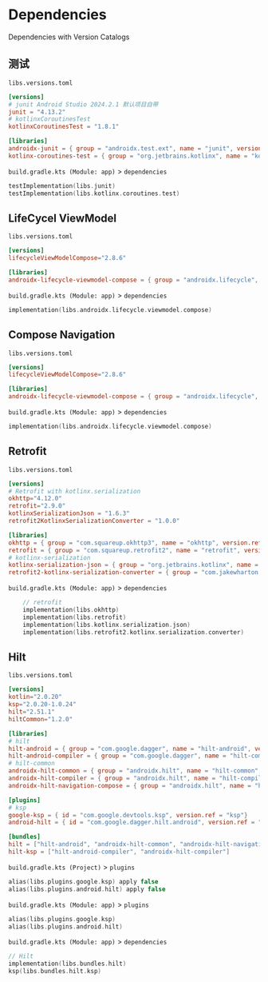 # Dependencies

Dependencies with Version Catalogs 

## 测试

`libs.versions.toml`
```toml
[versions]
# junit Android Studio 2024.2.1 默认项目自带
junit = "4.13.2"
# kotlinxCoroutinesTest
kotlinxCoroutinesTest = "1.8.1"

[libraries]
androidx-junit = { group = "androidx.test.ext", name = "junit", version.ref = "junitVersion" }
kotlinx-coroutines-test = { group = "org.jetbrains.kotlinx", name = "kotlinx-coroutines-test", version.ref = "kotlinxCoroutinesTest" }
```

`build.gradle.kts (Module: app)` > `dependencies`
```kotlin
testImplementation(libs.junit)
testImplementation(libs.kotlinx.coroutines.test)
```

## LifeCycel ViewModel
`libs.versions.toml` 
```toml
[versions]
lifecycleViewModelCompose="2.8.6"

[libraries]
androidx-lifecycle-viewmodel-compose = { group = "androidx.lifecycle", name = "lifecycle-viewmodel-compose", version.ref = "lifecycleViewModelCompose" }
```

`build.gradle.kts (Module: app)` > `dependencies`
```kotlin
implementation(libs.androidx.lifecycle.viewmodel.compose)
```

## Compose Navigation
`libs.versions.toml`
```toml
[versions]
lifecycleViewModelCompose="2.8.6"

[libraries]
androidx-lifecycle-viewmodel-compose = { group = "androidx.lifecycle", name = "lifecycle-viewmodel-compose", version.ref = "lifecycleViewModelCompose" }
```

`build.gradle.kts (Module: app)` > `dependencies`
```kotlin
implementation(libs.androidx.lifecycle.viewmodel.compose)
```

## Retrofit
`libs.versions.toml`
```toml
[versions]
# Retrofit with kotlinx.serialization
okhttp="4.12.0"
retrofit="2.9.0"
kotlinxSerializationJson = "1.6.3"
retrofit2KotlinxSerializationConverter = "1.0.0"

[libraries]
okhttp = { group = "com.squareup.okhttp3", name = "okhttp", version.ref = "okhttp" }
retrofit = { group = "com.squareup.retrofit2", name = "retrofit", version.ref = "retrofit" }
# kotlinx-serialization
kotlinx-serialization-json = { group = "org.jetbrains.kotlinx", name = "kotlinx-serialization-json", version.ref = "kotlinxSerializationJson" }
retrofit2-kotlinx-serialization-converter = { group = "com.jakewharton.retrofit", name = "retrofit2-kotlinx-serialization-converter", version.ref = "retrofit2KotlinxSerializationConverter" }
```

`build.gradle.kts (Module: app)` > `dependencies`
```kotlin
    // retrofit
    implementation(libs.okhttp)
    implementation(libs.retrofit)
    implementation(libs.kotlinx.serialization.json)
    implementation(libs.retrofit2.kotlinx.serialization.converter)
```

## Hilt
`libs.versions.toml` 
```toml
[versions]
kotlin="2.0.20"
ksp="2.0.20-1.0.24"
hilt="2.51.1"
hiltCommon="1.2.0"

[libraries]
# hilt
hilt-android = { group = "com.google.dagger", name = "hilt-android", version.ref = "hilt" }
hilt-android-compiler = { group = "com.google.dagger", name = "hilt-compiler", version.ref = "hilt" }
# hilt-common
androidx-hilt-common = { group = "androidx.hilt", name = "hilt-common", version.ref = "hiltCommon" }
androidx-hilt-compiler = { group = "androidx.hilt", name = "hilt-compiler", version.ref = "hiltCommon" }
androidx-hilt-navigation-compose = { group = "androidx.hilt", name = "hilt-navigation-compose", version.ref = "hiltCommon" }

[plugins]
# ksp
google-ksp = { id = "com.google.devtools.ksp", version.ref = "ksp"}
android-hilt = { id = "com.google.dagger.hilt.android", version.ref = "hilt"}

[bundles]
hilt = ["hilt-android", "androidx-hilt-common", "androidx-hilt-navigation-compose"]
hilt-ksp = ["hilt-android-compiler", "androidx-hilt-compiler"]
```

`build.gradle.kts (Project)` > `plugins` 
```kotlin
alias(libs.plugins.google.ksp) apply false
alias(libs.plugins.android.hilt) apply false
```

`build.gradle.kts (Module: app)` > `plugins` 
```kotlin
alias(libs.plugins.google.ksp)
alias(libs.plugins.android.hilt)
```

`build.gradle.kts (Module: app)` > `dependencies` 
```kotlin
// Hilt
implementation(libs.bundles.hilt)
ksp(libs.bundles.hilt.ksp)
```

